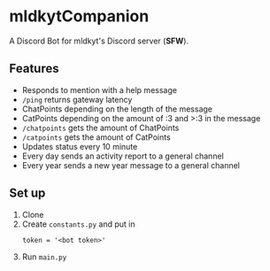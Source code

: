 # mldkytCompanion

A Discord Bot for mldkyt's Discord server (**SFW**).

## Features
- Responds to mention with a help message
- `/ping` returns gateway latency
- ChatPoints depending on the length of the message
- CatPoints depending on the amount of :3 and >:3 in the message
- `/chatpoints` gets the amount of ChatPoints
- `/catpoints` gets the amount of CatPoints
- Updates status every 10 minute
- Every day sends an activity report to a general channel
- Every year sends a new year message to a general channel

## Set up
1. Clone
2. Create `constants.py` and put in
    ```
    token = '<bot token>'
    ```
3. Run `main.py`